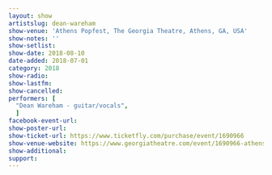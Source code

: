 ```yaml
---
layout: show
artistslug: dean-wareham
show-venue: 'Athens Popfest, The Georgia Theatre, Athens, GA, USA'
show-notes: ''
show-setlist:
show-date: 2018-08-10
date-added: 2018-07-01
category: 2018
show-radio:
show-lastfm:
show-cancelled:
performers: [
  "Dean Wareham - guitar/vocals",
  ]
facebook-event-url:
show-poster-url:
show-ticket-url: https://www.ticketfly.com/purchase/event/1690966
show-venue-website: https://www.georgiatheatre.com/event/1690966-athens-popfest-2018-athens/
show-additional:
support:
---
```


